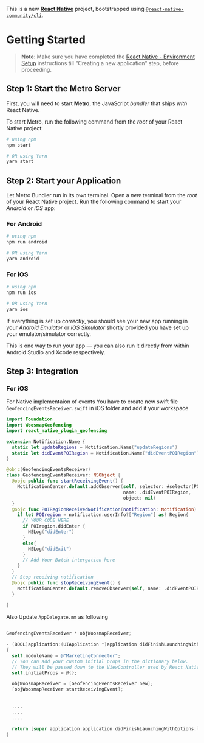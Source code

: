 This is a new [**React Native**](https://reactnative.dev) project, bootstrapped using [`@react-native-community/cli`](https://github.com/react-native-community/cli).

# Getting Started

>**Note**: Make sure you have completed the [React Native - Environment Setup](https://reactnative.dev/docs/environment-setup) instructions till "Creating a new application" step, before proceeding.

## Step 1: Start the Metro Server

First, you will need to start **Metro**, the JavaScript _bundler_ that ships _with_ React Native.

To start Metro, run the following command from the _root_ of your React Native project:

```bash
# using npm
npm start

# OR using Yarn
yarn start
```

## Step 2: Start your Application

Let Metro Bundler run in its _own_ terminal. Open a _new_ terminal from the _root_ of your React Native project. Run the following command to start your _Android_ or _iOS_ app:

### For Android

```bash
# using npm
npm run android

# OR using Yarn
yarn android
```

### For iOS

```bash
# using npm
npm run ios

# OR using Yarn
yarn ios
```

If everything is set up _correctly_, you should see your new app running in your _Android Emulator_ or _iOS Simulator_ shortly provided you have set up your emulator/simulator correctly.

This is one way to run your app — you can also run it directly from within Android Studio and Xcode respectively.

## Step 3: Integration
### For iOS
For Native implementaion of events You have to create new swift file `GeofencingEventsReceiver.swift` in iOS folder and add it your workspace
``` swift
import Foundation
import WoosmapGeofencing
import react_native_plugin_geofencing

extension Notification.Name {
  static let updateRegions = Notification.Name("updateRegions")
  static let didEventPOIRegion = Notification.Name("didEventPOIRegion")
}

@objc(GeofencingEventsReceiver)
class GeofencingEventsReceiver: NSObject {
  @objc public func startReceivingEvent() {
    NotificationCenter.default.addObserver(self, selector: #selector(POIRegionReceivedNotification),
                                           name: .didEventPOIRegion,
                                           object: nil)
  }
  @objc func POIRegionReceivedNotification(notification: Notification) {
    if let POIregion = notification.userInfo?["Region"] as? Region{
      // YOUR CODE HERE
      if POIregion.didEnter {
        NSLog("didEnter")
      }
      else{
        NSLog("didExit")
      }
      // Add Your Batch intergation here
    }
  }
  // Stop receiving notification
  @objc public func stopReceivingEvent() {
    NotificationCenter.default.removeObserver(self, name: .didEventPOIRegion, object: nil)
  }
  
}
```

Also Update `AppDelegate.mm` as following

``` objective-c

GeofencingEventsReceiver * objWoosmapReceiver;

- (BOOL)application:(UIApplication *)application didFinishLaunchingWithOptions:(NSDictionary *)launchOptions
{
  self.moduleName = @"MarketingConnector";
  // You can add your custom initial props in the dictionary below.
  // They will be passed down to the ViewController used by React Native.
  self.initialProps = @{};

  objWoosmapReceiver = [GeofencingEventsReceiver new];
  [objWoosmapReceiver startReceivingEvent];
  
  
  ....
  ....
  ....
  
  return [super application:application didFinishLaunchingWithOptions:launchOptions];
}
```
